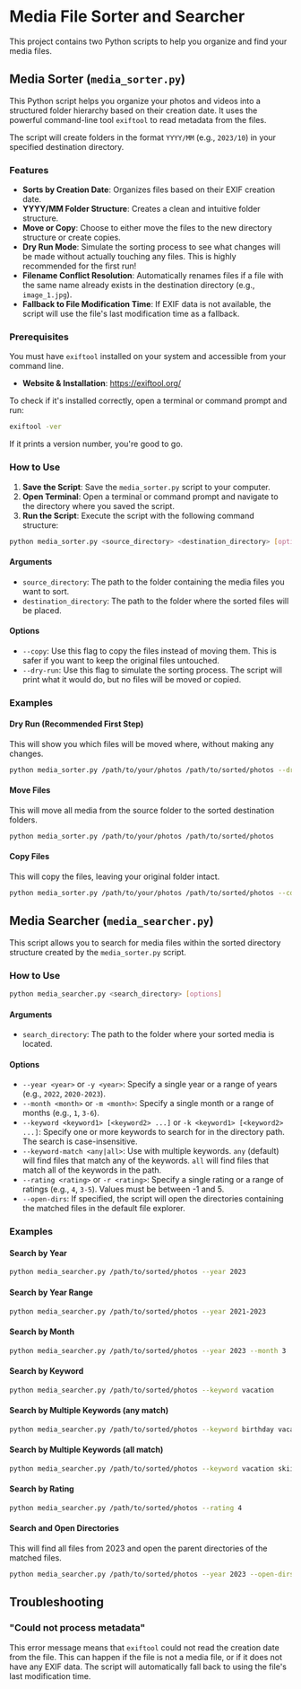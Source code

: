 # Media File Sorter and Searcher

This project contains two Python scripts to help you organize and find your media files.

## Media Sorter (`media_sorter.py`)

This Python script helps you organize your photos and videos into a structured folder hierarchy based on their creation date. It uses the powerful command-line tool `exiftool` to read metadata from the files.

The script will create folders in the format `YYYY/MM` (e.g., `2023/10`) in your specified destination directory.

### Features

*   **Sorts by Creation Date**: Organizes files based on their EXIF creation date.
*   **YYYY/MM Folder Structure**: Creates a clean and intuitive folder structure.
*   **Move or Copy**: Choose to either move the files to the new directory structure or create copies.
*   **Dry Run Mode**: Simulate the sorting process to see what changes will be made without actually touching any files. This is highly recommended for the first run!
*   **Filename Conflict Resolution**: Automatically renames files if a file with the same name already exists in the destination directory (e.g., `image_1.jpg`).
*   **Fallback to File Modification Time**: If EXIF data is not available, the script will use the file's last modification time as a fallback.

### Prerequisites

You must have `exiftool` installed on your system and accessible from your command line.

*   **Website & Installation**: https://exiftool.org/

To check if it's installed correctly, open a terminal or command prompt and run:

```bash
exiftool -ver
```

If it prints a version number, you're good to go.

### How to Use

1.  **Save the Script**: Save the `media_sorter.py` script to your computer.
2.  **Open Terminal**: Open a terminal or command prompt and navigate to the directory where you saved the script.
3.  **Run the Script**: Execute the script with the following command structure:

```bash
python media_sorter.py <source_directory> <destination_directory> [options]
```

#### Arguments

*   `source_directory`: The path to the folder containing the media files you want to sort.
*   `destination_directory`: The path to the folder where the sorted files will be placed.

#### Options

*   `--copy`: Use this flag to copy the files instead of moving them. This is safer if you want to keep the original files untouched.
*   `--dry-run`: Use this flag to simulate the sorting process. The script will print what it would do, but no files will be moved or copied.

### Examples

#### Dry Run (Recommended First Step)

This will show you which files will be moved where, without making any changes.

```bash
python media_sorter.py /path/to/your/photos /path/to/sorted/photos --dry-run
```

#### Move Files

This will move all media from the source folder to the sorted destination folders.

```bash
python media_sorter.py /path/to/your/photos /path/to/sorted/photos
```

#### Copy Files

This will copy the files, leaving your original folder intact.

```bash
python media_sorter.py /path/to/your/photos /path/to/sorted/photos --copy
```

## Media Searcher (`media_searcher.py`)

This script allows you to search for media files within the sorted directory structure created by the `media_sorter.py` script.

### How to Use

```bash
python media_searcher.py <search_directory> [options]
```

#### Arguments

*   `search_directory`: The path to the folder where your sorted media is located.

#### Options

*   `--year <year>` or `-y <year>`: Specify a single year or a range of years (e.g., `2022`, `2020-2023`).
*   `--month <month>` or `-m <month>`: Specify a single month or a range of months (e.g., `1`, `3-6`).
*   `--keyword <keyword1> [<keyword2> ...]` or `-k <keyword1> [<keyword2> ...]`: Specify one or more keywords to search for in the directory path. The search is case-insensitive.
*   `--keyword-match <any|all>`: Use with multiple keywords. `any` (default) will find files that match any of the keywords. `all` will find files that match all of the keywords in the path.
*   `--rating <rating>` or `-r <rating>`: Specify a single rating or a range of ratings (e.g., `4`, `3-5`). Values must be between -1 and 5.
*   `--open-dirs`: If specified, the script will open the directories containing the matched files in the default file explorer.

### Examples

#### Search by Year

```bash
python media_searcher.py /path/to/sorted/photos --year 2023
```

#### Search by Year Range

```bash
python media_searcher.py /path/to/sorted/photos --year 2021-2023
```

#### Search by Month

```bash
python media_searcher.py /path/to/sorted/photos --year 2023 --month 3
```

#### Search by Keyword

```bash
python media_searcher.py /path/to/sorted/photos --keyword vacation
```

#### Search by Multiple Keywords (any match)

```bash
python media_searcher.py /path/to/sorted/photos --keyword birthday vacation
```

#### Search by Multiple Keywords (all match)

```bash
python media_searcher.py /path/to/sorted/photos --keyword vacation skiing --keyword-match all
```

#### Search by Rating

```bash
python media_searcher.py /path/to/sorted/photos --rating 4
```

#### Search and Open Directories

This will find all files from 2023 and open the parent directories of the matched files.

```bash
python media_searcher.py /path/to/sorted/photos --year 2023 --open-dirs
```

## Troubleshooting

### "Could not process metadata"

This error message means that `exiftool` could not read the creation date from the file. This can happen if the file is not a media file, or if it does not have any EXIF data. The script will automatically fall back to using the file's last modification time.
